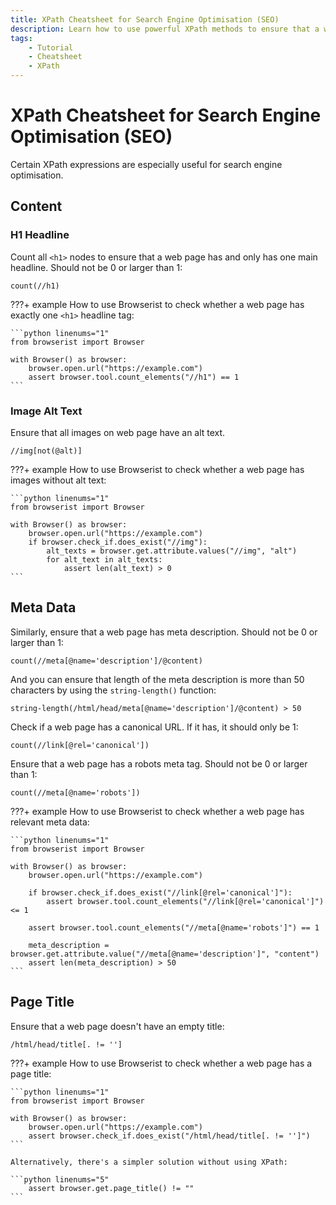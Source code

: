 ```yaml
---
title: XPath Cheatsheet for Search Engine Optimisation (SEO)
description: Learn how to use powerful XPath methods to ensure that a web page has relevant meta data to improve SEO. Includes code examples.
tags:
    - Tutorial
    - Cheatsheet
    - XPath
---
```


# XPath Cheatsheet for Search Engine Optimisation (SEO)
Certain XPath expressions are especially useful for search engine optimisation.

## Content
### H1 Headline
Count all `<h1>` nodes to ensure that a web page has and only has one main headline. Should not be 0 or larger than 1:

```text title=""
count(//h1)
```

???+ example
    How to use Browserist to check whether a web page has exactly one `<h1>` headline tag:

    ```python linenums="1"
    from browserist import Browser

    with Browser() as browser:
        browser.open.url("https://example.com")
        assert browser.tool.count_elements("//h1") == 1
    ```

### Image Alt Text
Ensure that all images on web page have an alt text.

```text title=""
//img[not(@alt)]
```

???+ example
    How to use Browserist to check whether a web page has images without alt text:

    ```python linenums="1"
    from browserist import Browser

    with Browser() as browser:
        browser.open.url("https://example.com")
        if browser.check_if.does_exist("//img"):
            alt_texts = browser.get.attribute.values("//img", "alt")
            for alt_text in alt_texts:
                assert len(alt_text) > 0
    ```

## Meta Data
Similarly, ensure that a web page has meta description. Should not be 0 or larger than 1:

```text title=""
count(//meta[@name='description']/@content)
```

And you can ensure that length of the meta description is more than 50 characters by using the `string-length()` function:

```text title=""
string-length(/html/head/meta[@name='description']/@content) > 50
```

Check if a web page has a canonical URL. If it has, it should only be 1:

```text title=""
count(//link[@rel='canonical'])
```

Ensure that a web page has a robots meta tag. Should not be 0 or larger than 1:

```text title=""
count(//meta[@name='robots'])
```

???+ example
    How to use Browserist to check whether a web page has relevant meta data:

    ```python linenums="1"
    from browserist import Browser

    with Browser() as browser:
        browser.open.url("https://example.com")

        if browser.check_if.does_exist("//link[@rel='canonical']"):
            assert browser.tool.count_elements("//link[@rel='canonical']") <= 1

        assert browser.tool.count_elements("//meta[@name='robots']") == 1

        meta_description = browser.get.attribute.value("//meta[@name='description']", "content")
        assert len(meta_description) > 50
    ```

## Page Title
Ensure that a web page doesn't have an empty title:

```text title=""
/html/head/title[. != '']
```

???+ example
    How to use Browserist to check whether a web page has a page title:

    ```python linenums="1"
    from browserist import Browser

    with Browser() as browser:
        browser.open.url("https://example.com")
        assert browser.check_if.does_exist("/html/head/title[. != '']")
    ```

    Alternatively, there's a simpler solution without using XPath:

    ```python linenums="5"
        assert browser.get.page_title() != ""
    ```
